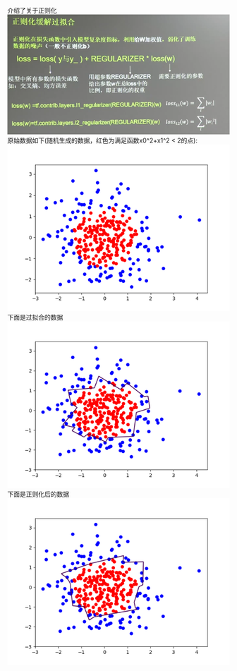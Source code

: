 介绍了关于正则化<br>
![regularizer](https://github.com/WRAllen/LearnTensorflow/blob/master/img_storage/regularizer.png)<br>
原始数据如下(随机生成的数据，红色为满足函数x0^2+x1^2 < 2的点):<br>
![原始数据](https://github.com/WRAllen/LearnTensorflow/blob/master/img_storage/regularizer_1.png)<br>
下面是过拟合的数据<br>
![过拟合](https://github.com/WRAllen/LearnTensorflow/blob/master/img_storage/regularizer_2.png)<br>
下面是正则化后的数据<br>
![正则化后](https://github.com/WRAllen/LearnTensorflow/blob/master/img_storage/regularizer_3.png)<br>